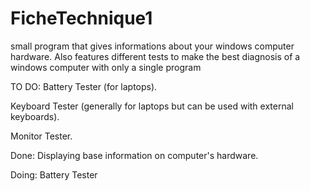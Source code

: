 # FicheTechnique1
small program that gives informations about your windows computer hardware.
Also features different tests to make the best diagnosis of a windows computer with only a single program

TO DO:
Battery Tester (for laptops).

Keyboard Tester (generally for laptops but can be used with external keyboards).

Monitor Tester.

Done:
Displaying base information on computer's hardware.

Doing:
Battery Tester
